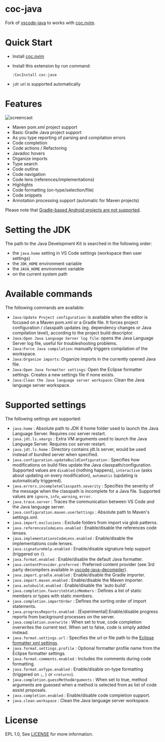 # coc-java

Fork of [vscode-java](https://github.com/redhat-developer/vscode-java) to
works with [coc.nvim](https://github.com/neoclide/coc.nvim).

# Quick Start

- Install [coc.nvim](https://github.com/neoclide/coc.nvim)
- Install this extension by run command:

  ```
  :CocInstall coc-java
  ```

- `jdt` uri is supported automatically

# Features

![ screencast ](https://raw.githubusercontent.com/redhat-developer/vscode-java/master/images/vscode-java.0.0.1.gif)

- Maven pom.xml project support
- Basic Gradle Java project support
- As you type reporting of parsing and compilation errors
- Code completion
- Code actions / Refactoring
- Javadoc hovers
- Organize imports
- Type search
- Code outline
- Code navigation
- Code lens (references/implementations)
- Highlights
- Code formatting (on-type/selection/file)
- Code snippets
- Annotation processing support (automatic for Maven projects)

Please note that [Gradle-based Android projects are not supported](https://github.com/redhat-developer/vscode-java/issues/10#issuecomment-268834749).

# Setting the JDK

The path to the Java Development Kit is searched in the following order:

- the `java.home` setting in VS Code settings (workspace then user settings)
- the `JDK_HOME` environment variable
- the `JAVA_HOME` environment variable
- on the current system path

# Available commands

The following commands are available:

- `Java:Update Project configuration`: is available when the editor is focused on a Maven pom.xml or a Gradle file. It forces project configuration / classpath updates (eg. dependency changes or Java compilation level), according to the project build descriptor.
- `Java:Open Java Language Server log file`: opens the Java Language Server log file, useful for troubleshooting problems.
- `Java:Force Java compilation`: manually triggers compilation of the workspace.
- `Java:Organize imports`: Organize imports in the currently opened Java file.
- `Java:Open Java formatter settings`: Open the Eclipse formatter settings. Creates a new settings file if none exists.
- `Java:Clean the Java language server workspace`: Clean the Java language server workspace.

# Supported settings

The following settings are supported:

- `java.home` : Absolute path to JDK 8 home folder used to launch the Java Language Server. Requires coc server restart.
- `java.jdt.ls.vmargs` : Extra VM arguments used to launch the Java Language Server. Requires coc server restart.
- `java.jdt.ls.home` : Directory contains jdt.ls server, would be used instead of bundled server when specified.
- `java.configuration.updateBuildConfiguration` : Specifies how modifications on build files update the Java classpath/configuration. Supported values are `disabled` (nothing happens), `interactive` (asks about updating on every modification), `automatic` (updating is automatically triggered).
- `java.errors.incompleteClasspath.severity` : Specifies the severity of the message when the classpath is incomplete for a Java file. Supported values are `ignore`, `info`, `warning`, `error`.
- `java.trace.server` : Traces the communication between VS Code and the Java language server.
- `java.configuration.maven.userSettings` : Absolute path to Maven's settings.xml.
- `java.import.exclusions` : Exclude folders from import via glob patterns.
- `java.referencesCodeLens.enabled` : Enable/disable the references code lenses.
- `java.implementationsCodeLens.enabled` : Enable/disable the implementations code lenses.
- `java.signatureHelp.enabled` : Enable/disable signature help support (triggered on `(`).
- `java.format.enabled` : Enable/disable the default Java formatter.
- `java.contentProvider.preferred` : Preferred content provider (see 3rd party decompilers available in [vscode-java-decompiler](https://github.com/dgileadi/vscode-java-decompiler)).
- `java.import.gradle.enabled` : Enable/disable the Gradle importer.
- `java.import.maven.enabled` : Enable/disable the Maven importer.
- `java.autobuild.enabled` : Enable/disable the 'auto build'.
- `java.completion.favoriteStaticMembers` : Defines a list of static members or types with static members.
- `java.completion.importOrder` : Defines the sorting order of import statements.
- `java.progressReports.enabled` : [Experimental] Enable/disable progress reports from background processes on the server.
- `java.completion.overwrite` : When set to true, code completion overwrites the current text. When set to false, code is simply added instead.
- `java.format.settings.url` : Specifies the url or file path to the [Eclipse formatter xml settings](https://github.com/redhat-developer/vscode-java/wiki/Formatter-settings).
- `java.format.settings.profile` : Optional formatter profile name from the Eclipse formatter settings.
- `java.format.comments.enabled` : Includes the comments during code formatting.
- `java.format.onType.enabled` : Enable/disable on-type formatting (triggered on `;`, `}` or `<return>`).
- `java.completion.guessMethodArguments` : When set to true, method arguments are guessed when a method is selected from as list of code assist proposals.
- `java.completion.enabled` : Enable/disable code completion support.
- `java.clean.workspace` : Clean the Java language server workspace.

# License

EPL 1.0, See [LICENSE](LICENSE) for more information.
